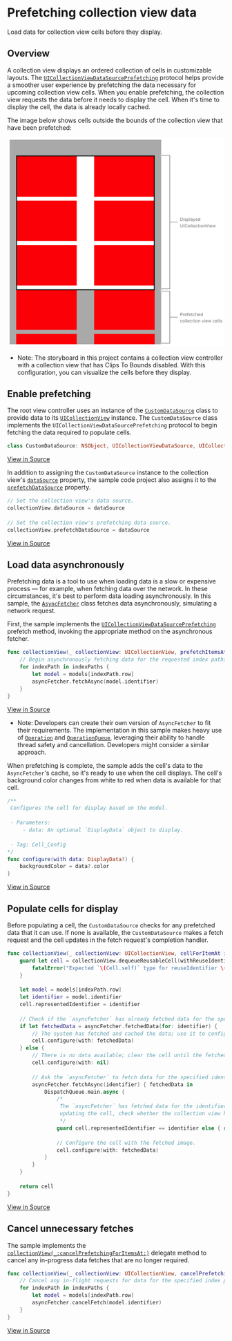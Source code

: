 # Prefetching collection view data

Load data for collection view cells before they display.

## Overview

A collection view displays an ordered collection of cells in customizable layouts. The [`UICollectionViewDataSourcePrefetching`](https://developer.apple.com/documentation/uikit/uicollectionviewdatasourceprefetching) protocol helps provide a smoother user experience by prefetching the data necessary for upcoming collection view cells. When you enable prefetching, the collection view requests the data before it needs to display the cell. When it's time to display the cell, the data is already locally cached.

The image below shows cells outside the bounds of the collection view that have been prefetched:   

![An image that shows a collection view implementation. The collection view has a white background, and two columns of cells that each have a red background. A callout that says Displayed UICollectionView highlights the first three rows of cells. Below that, another callout that says Prefetched collection view cells highlights the last full row of cells and a partial row of cells.](Documentation/screenshot.png)

- Note: The storyboard in this project contains a collection view controller with a collection view that has Clips To Bounds disabled. With this configuration, you can visualize the cells before they display.

## Enable prefetching

The root view controller uses an instance of the [`CustomDataSource`](x-source-tag://CustomDataSource) class to provide data to its [`UICollectionView`](https://developer.apple.com/documentation/uikit/uicollectionview) instance. The `CustomDataSource` class implements the `UICollectionViewDataSourcePrefetching` protocol to begin fetching the data required to populate cells.

``` swift
class CustomDataSource: NSObject, UICollectionViewDataSource, UICollectionViewDataSourcePrefetching {
```
[View in Source](x-source-tag://CustomDataSource)

In addition to assigning the `CustomDataSource` instance to the collection view's [`dataSource`](https://developer.apple.com/documentation/uikit/uicollectionview/1618091-datasource) property, the sample code project also assigns it to the [`prefetchDataSource`](https://developer.apple.com/documentation/uikit/uicollectionview/1771768-prefetchdatasource) property.

``` swift
// Set the collection view's data source.
collectionView.dataSource = dataSource

// Set the collection view's prefetching data source.
collectionView.prefetchDataSource = dataSource
```
[View in Source](x-source-tag://SetDataSources)

## Load data asynchronously

Prefetching data is a tool to use when loading data is a slow or expensive process — for example, when fetching data over the network. In these circumstances, it's best to perform data loading asynchronously. In this sample, the [`AsyncFetcher`](x-source-tag://AsyncFetcher) class fetches data asynchronously, simulating a network request.

First, the sample implements the [`UICollectionViewDataSourcePrefetching`](https://developer.apple.com/documentation/uikit/uicollectionviewdatasourceprefetching) prefetch method, invoking the appropriate method on the asynchronous fetcher.

``` swift
func collectionView(_ collectionView: UICollectionView, prefetchItemsAt indexPaths: [IndexPath]) {
    // Begin asynchronously fetching data for the requested index paths.
    for indexPath in indexPaths {
        let model = models[indexPath.row]
        asyncFetcher.fetchAsync(model.identifier)
    }
}
```
[View in Source](x-source-tag://Prefetching)

- Note: Developers can create their own version of `AsyncFetcher` to fit their requirements. The implementation in this sample makes heavy use of [`Operation`](https://developer.apple.com/documentation/foundation/operation) and [`OperationQueue`](https://developer.apple.com/documentation/foundation/operationqueue), leveraging their ability to handle thread safety and cancellation. Developers might consider a similar approach.

When prefetching is complete, the sample adds the cell's data to the `AsyncFetcher`'s cache, so it's ready to use when the cell displays. The cell's background color changes from white to red when data is available for that cell.

``` swift
/**
 Configures the cell for display based on the model.
 
 - Parameters:
     - data: An optional `DisplayData` object to display.
 
 - Tag: Cell_Config
*/
func configure(with data: DisplayData?) {
    backgroundColor = data?.color
}
```
[View in Source](x-source-tag://Cell_Config)

## Populate cells for display

Before populating a cell, the `CustomDataSource` checks for any prefetched data that it can use. If none is available, the `CustomDataSource` makes a fetch request and the cell updates in the fetch request's completion handler.

``` swift
func collectionView(_ collectionView: UICollectionView, cellForItemAt indexPath: IndexPath) -> UICollectionViewCell {
    guard let cell = collectionView.dequeueReusableCell(withReuseIdentifier: Cell.reuseIdentifier, for: indexPath) as? Cell else {
        fatalError("Expected `\(Cell.self)` type for reuseIdentifier \(Cell.reuseIdentifier). Check the configuration in Main.storyboard.")
    }
    
    let model = models[indexPath.row]
    let identifier = model.identifier
    cell.representedIdentifier = identifier
    
    // Check if the `asyncFetcher` has already fetched data for the specified identifier.
    if let fetchedData = asyncFetcher.fetchedData(for: identifier) {
        // The system has fetched and cached the data; use it to configure the cell.
        cell.configure(with: fetchedData)
    } else {
        // There is no data available; clear the cell until the fetched data arrives.
        cell.configure(with: nil)

        // Ask the `asyncFetcher` to fetch data for the specified identifier.
        asyncFetcher.fetchAsync(identifier) { fetchedData in
            DispatchQueue.main.async {
                /*
                 The `asyncFetcher` has fetched data for the identifier. Before
                 updating the cell, check whether the collection view has recycled it to represent other data.
                 */
                guard cell.representedIdentifier == identifier else { return }
                
                // Configure the cell with the fetched image.
                cell.configure(with: fetchedData)
            }
        }
    }

    return cell
}
```
[View in Source](x-source-tag://CellForItemAt)

## Cancel unnecessary fetches

The sample implements the [`collectionView(_:cancelPrefetchingForItemsAt:)`](https://developer.apple.com/documentation/uikit/uicollectionviewdatasourceprefetching/1771769-collectionview) delegate method to cancel any in-progress data fetches that are no longer required.

``` swift
func collectionView(_ collectionView: UICollectionView, cancelPrefetchingForItemsAt indexPaths: [IndexPath]) {
    // Cancel any in-flight requests for data for the specified index paths.
    for indexPath in indexPaths {
        let model = models[indexPath.row]
        asyncFetcher.cancelFetch(model.identifier)
    }
}
```
[View in Source](x-source-tag://CancelPrefetching)

